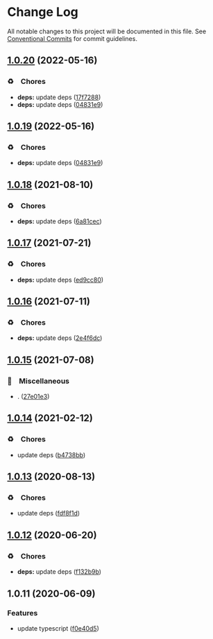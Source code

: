 # Change Log

All notable changes to this project will be documented in this file.
See [Conventional Commits](https://conventionalcommits.org) for commit guidelines.

## [1.0.20](https://github.com/bluelovers/ws-epub/compare/epub-iconv@1.0.18...epub-iconv@1.0.20) (2022-05-16)


### ♻️　Chores

* **deps:** update deps ([17f7288](https://github.com/bluelovers/ws-epub/commit/17f7288bd89377a886555ead374c78eebd552c84))
* **deps:** update deps ([04831e9](https://github.com/bluelovers/ws-epub/commit/04831e90a4552a048b4fb6a3234cc86619b82270))





## [1.0.19](https://github.com/bluelovers/ws-epub/compare/epub-iconv@1.0.18...epub-iconv@1.0.19) (2022-05-16)


### ♻️　Chores

* **deps:** update deps ([04831e9](https://github.com/bluelovers/ws-epub/commit/04831e90a4552a048b4fb6a3234cc86619b82270))





## [1.0.18](https://github.com/bluelovers/ws-epub/compare/epub-iconv@1.0.17...epub-iconv@1.0.18) (2021-08-10)


### ♻️　Chores

* **deps:** update deps ([6a81cec](https://github.com/bluelovers/ws-epub/commit/6a81cecd9f038dd1148a5964aca769f469771add))





## [1.0.17](https://github.com/bluelovers/ws-epub/compare/epub-iconv@1.0.16...epub-iconv@1.0.17) (2021-07-21)


### ♻️　Chores

* **deps:** update deps ([ed9cc80](https://github.com/bluelovers/ws-epub/commit/ed9cc80648b09f1b85fd001b757f51da3881980e))





## [1.0.16](https://github.com/bluelovers/ws-epub/compare/epub-iconv@1.0.15...epub-iconv@1.0.16) (2021-07-11)


### ♻️　Chores

* **deps:** update deps ([2e4f6dc](https://github.com/bluelovers/ws-epub/commit/2e4f6dceffbe16941d36a281a943847a026bd114))





## [1.0.15](https://github.com/bluelovers/ws-epub/compare/epub-iconv@1.0.14...epub-iconv@1.0.15) (2021-07-08)


### 🔖　Miscellaneous

* . ([27e01e3](https://github.com/bluelovers/ws-epub/commit/27e01e3ec1e5cfe0dfdad53b7c0892ca202e55d5))





## [1.0.14](https://github.com/bluelovers/ws-epub/compare/epub-iconv@1.0.13...epub-iconv@1.0.14) (2021-02-12)


### ♻️　Chores

* update deps ([b4738bb](https://github.com/bluelovers/ws-epub/commit/b4738bb61982286d8770cfae267717b9cac58e4f))





## [1.0.13](https://github.com/bluelovers/ws-epub/compare/epub-iconv@1.0.12...epub-iconv@1.0.13) (2020-08-13)


### ♻️　Chores

* update deps ([fdf8f1d](https://github.com/bluelovers/ws-epub/commit/fdf8f1d5eefac9e040f8d4fc34fa545e8e7b52e4))





## [1.0.12](https://github.com/bluelovers/ws-epub/compare/epub-iconv@1.0.11...epub-iconv@1.0.12) (2020-06-20)


### ♻️　Chores

* **deps:** update deps ([f132b9b](https://github.com/bluelovers/ws-epub/commit/f132b9b049da8ff86f5f3ef1eee7a7e143c0f77a))





## 1.0.11 (2020-06-09)


### Features

* update typescript ([f0e40d5](https://github.com/bluelovers/ws-epub/commit/f0e40d5bc786e99112c8d65c09754a184e5e70c9))
